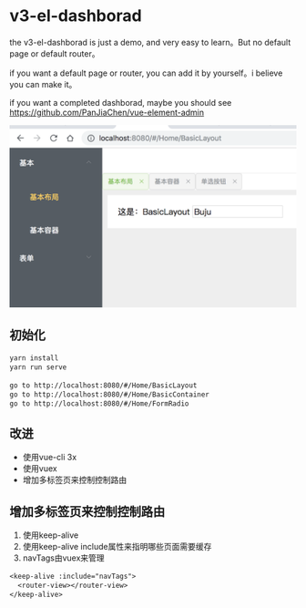 # v3-el-dashborad

the v3-el-dashborad is just a demo, and very easy to learn。But no default page or default router。

if you want a default page or router, you can add it by yourself。i believe you can make it。

if you want a completed dashborad, maybe you should see https://github.com/PanJiaChen/vue-element-admin

![](./screen.png)

## 初始化
```
yarn install
yarn run serve

go to http://localhost:8080/#/Home/BasicLayout
go to http://localhost:8080/#/Home/BasicContainer
go to http://localhost:8080/#/Home/FormRadio
```
## 改进

- 使用vue-cli 3x
- 使用vuex
- 增加多标签页来控制控制路由


## 增加多标签页来控制控制路由

1. 使用keep-alive
2. 使用keep-alive include属性来指明哪些页面需要缓存
3. navTags由vuex来管理

```
<keep-alive :include="navTags">
  <router-view></router-view>
</keep-alive>
```

